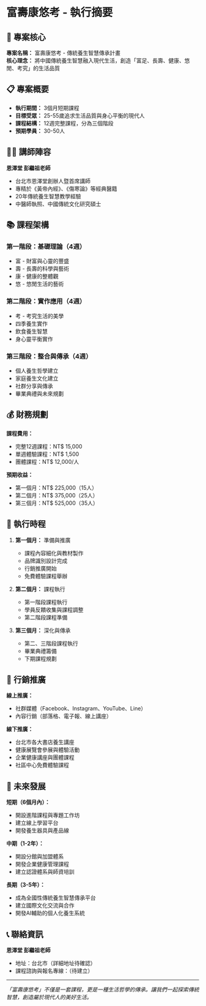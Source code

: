 # 富壽康悠考 - 執行摘要

## 🎯 專案核心

**專案名稱：** 富壽康悠考 - 傳統養生智慧傳承計畫  
**核心理念：** 將中國傳統養生智慧融入現代生活，創造「富足、長壽、健康、悠閒、考究」的生活品質

## 📋 專案概要

- **執行期間：** 3個月短期課程
- **目標受眾：** 25-55歲追求生活品質與身心平衡的現代人
- **課程結構：** 12週完整課程，分為三個階段
- **預期學員：** 30-50人

## 👨‍🏫 講師陣容

**恩澤堂 彭繼祖老師**
- 台北市恩澤堂創辦人暨首席講師
- 專精於《黃帝內經》、《傷寒論》等經典醫籍
- 20年傳統養生智慧教學經驗
- 中醫師執照、中國傳統文化研究碩士

## 📚 課程架構

### 第一階段：基礎理論（4週）
- 富 - 財富與心靈的豐盛
- 壽 - 長壽的科學與藝術  
- 康 - 健康的整體觀
- 悠 - 悠閒生活的藝術

### 第二階段：實作應用（4週）
- 考 - 考究生活的美學
- 四季養生實作
- 飲食養生智慧
- 身心靈平衡實作

### 第三階段：整合與傳承（4週）
- 個人養生哲學建立
- 家庭養生文化建立
- 社群分享與傳承
- 畢業典禮與未來規劃

## 💰 財務規劃

**課程費用：**
- 完整12週課程：NT$ 15,000
- 單週體驗課程：NT$ 1,500
- 團體課程：NT$ 12,000/人

**預期收益：**
- 第一個月：NT$ 225,000（15人）
- 第二個月：NT$ 375,000（25人）
- 第三個月：NT$ 525,000（35人）

## 🚀 執行時程

1. **第一個月：** 準備與推廣
   - 課程內容細化與教材製作
   - 品牌識別設計完成
   - 行銷推廣開始
   - 免費體驗課程舉辦

2. **第二個月：** 課程執行
   - 第一階段課程執行
   - 學員反饋收集與課程調整
   - 第二階段課程準備

3. **第三個月：** 深化與傳承
   - 第二、三階段課程執行
   - 畢業典禮籌備
   - 下期課程規劃

## 🎨 行銷推廣

**線上推廣：**
- 社群媒體（Facebook、Instagram、YouTube、Line）
- 內容行銷（部落格、電子報、線上講座）

**線下推廣：**
- 台北市各大書店養生講座
- 健康展覽會參展與體驗活動
- 企業健康講座與團體課程
- 社區中心免費體驗課程

## 🔮 未來發展

**短期（6個月內）：**
- 開設進階課程與專題工作坊
- 建立線上學習平台
- 開發養生器具與產品線

**中期（1-2年）：**
- 開設分館與加盟體系
- 開發企業健康管理課程
- 建立認證體系與師資培訓

**長期（3-5年）：**
- 成為全國性傳統養生智慧傳承平台
- 建立國際文化交流與合作
- 開發AI輔助的個人化養生系統

## 📞 聯絡資訊

**恩澤堂 彭繼祖老師**
- 地址：台北市（詳細地址待確認）
- 課程諮詢與報名專線：（待建立）

---

*「富壽康悠考」不僅是一套課程，更是一種生活哲學的傳承。讓我們一起探索傳統智慧，創造屬於現代人的美好生活。*
